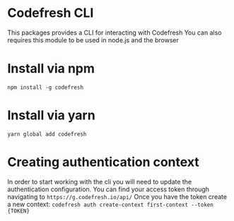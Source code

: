 # Codefresh CLI
This packages provides a CLI for interacting with Codefresh
You can also requires this module to be used in node.js and the browser

# Install via npm
`npm install -g codefresh`

# Install via yarn
`yarn global add codefresh`

# Creating authentication context
In order to start working with the cli you will need to update the authentication configuration.
You can find your access token through navigating to `https://g.codefresh.io/api/`
Once you have the token create a new context: `codefresh auth create-context first-context --token {TOKEN}`